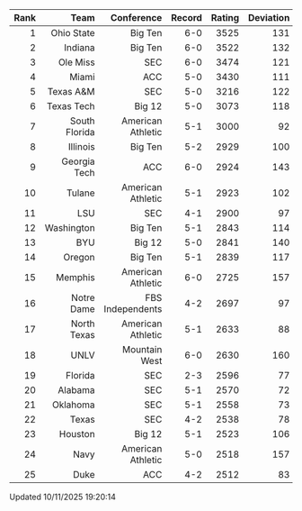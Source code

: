 | Rank  | Team                 | Conference           | Record   | Rating | Deviation |
| ---:  | ---:                 | ---:                 | ---:     | ---:   | ---:      |
| 1     | Ohio State           | Big Ten              | 6-0      | 3525   | 131       |
| 2     | Indiana              | Big Ten              | 6-0      | 3522   | 132       |
| 3     | Ole Miss             | SEC                  | 6-0      | 3474   | 121       |
| 4     | Miami                | ACC                  | 5-0      | 3430   | 111       |
| 5     | Texas A&M            | SEC                  | 5-0      | 3216   | 122       |
| 6     | Texas Tech           | Big 12               | 5-0      | 3073   | 118       |
| 7     | South Florida        | American Athletic    | 5-1      | 3000   | 92        |
| 8     | Illinois             | Big Ten              | 5-2      | 2929   | 100       |
| 9     | Georgia Tech         | ACC                  | 6-0      | 2924   | 143       |
| 10    | Tulane               | American Athletic    | 5-1      | 2923   | 102       |
| 11    | LSU                  | SEC                  | 4-1      | 2900   | 97        |
| 12    | Washington           | Big Ten              | 5-1      | 2843   | 114       |
| 13    | BYU                  | Big 12               | 5-0      | 2841   | 140       |
| 14    | Oregon               | Big Ten              | 5-1      | 2839   | 117       |
| 15    | Memphis              | American Athletic    | 6-0      | 2725   | 157       |
| 16    | Notre Dame           | FBS Independents     | 4-2      | 2697   | 97        |
| 17    | North Texas          | American Athletic    | 5-1      | 2633   | 88        |
| 18    | UNLV                 | Mountain West        | 6-0      | 2630   | 160       |
| 19    | Florida              | SEC                  | 2-3      | 2596   | 77        |
| 20    | Alabama              | SEC                  | 5-1      | 2570   | 72        |
| 21    | Oklahoma             | SEC                  | 5-1      | 2558   | 73        |
| 22    | Texas                | SEC                  | 4-2      | 2538   | 78        |
| 23    | Houston              | Big 12               | 5-1      | 2523   | 106       |
| 24    | Navy                 | American Athletic    | 5-0      | 2518   | 157       |
| 25    | Duke                 | ACC                  | 4-2      | 2512   | 83        |

Updated 10/11/2025 19:20:14
